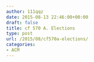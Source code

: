 ```yaml
---
author: 111qqz
date: 2015-08-13 22:46:00+00:00
draft: false
title: cf 570 A. Elections
type: post
url: /2015/08/cf570a-elections/
categories:
- ACM
---
```


